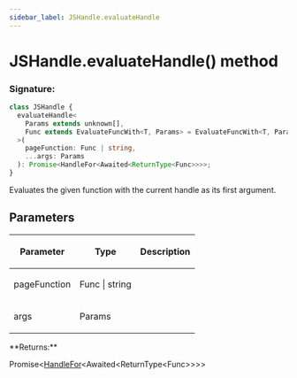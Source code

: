 ```yaml
---
sidebar_label: JSHandle.evaluateHandle
---
```


# JSHandle.evaluateHandle() method

### Signature:

```typescript
class JSHandle {
  evaluateHandle<
    Params extends unknown[],
    Func extends EvaluateFuncWith<T, Params> = EvaluateFuncWith<T, Params>,
  >(
    pageFunction: Func | string,
    ...args: Params
  ): Promise<HandleFor<Awaited<ReturnType<Func>>>>;
}
```

Evaluates the given function with the current handle as its first argument.

## Parameters

<table><thead><tr><th>

Parameter

</th><th>

Type

</th><th>

Description

</th></tr></thead>
<tbody><tr><td>

pageFunction

</td><td>

Func \| string

</td><td>

</td></tr>
<tr><td>

args

</td><td>

Params

</td><td>

</td></tr>
</tbody></table>
**Returns:**

Promise&lt;[HandleFor](./puppeteer.handlefor.md)&lt;Awaited&lt;ReturnType&lt;Func&gt;&gt;&gt;&gt;
